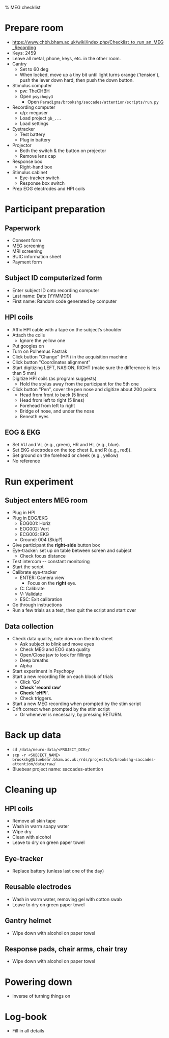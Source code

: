 % MEG checklist

# Prepare room
- https://www.chbh.bham.ac.uk/wiki/index.php/Checklist_to_run_an_MEG_Recording
- Keys: 2459
- Leave all metal, phone, keys, etc. in the other room.
- Gantry
  - Set to 60 deg
  - When locked, move up a tiny bit until light turns orange ('tension'), push the lever down hard, then push the down button.
- Stimulus computer
  - pw: TheCHBH
  - Open `psychopy3`
    - Open `Paradigms/brookshg/saccades/attention/scripts/run.py`
- Recording computer
  - u/p: meguser
  - Load project `gb_...`
  - Load settings
- Eyetracker
  - Test battery
  - Plug in battery
- Projector
  - Both the switch & the button on projector
  - Remove lens cap
- Response box
    - Right-hand box
- Stimulus cabinet
  - Eye-tracker switch
  - Response box switch
- Prep EOG electrodes and HPI coils

# Participant preparation

## Paperwork
- Consent form
- MEG screening
- MRI screening
- BUIC information sheet
- Payment form

## Subject ID computerized form
- Enter subject ID onto recording computer
- Last name: Date (YYMMDD)
- First name: Random code generated by computer

## HPI coils
- Affix HPI cable with a tape on the subject’s shoulder
- Attach the coils
  - Ignore the yellow one
- Put googles on
- Turn on Polhemus Fastrak
- Click button "Change" (HPI) in the acquisition machine
- Click button "Coordinates alignment"
- Start digitizing LEFT, NASION, RIGHT (make sure the difference is less than 5 mm)
- Digitize HPI coils (as program suggests)
  - Hold the stylus away from the participant for the 5th one
- Click button "Pen", cover the pen nose and digitize about 200 points
  - Head from front to back (5 lines)
  - Head from left to right (5 lines)
  - Forehead from left to right
  - Bridge of nose, and under the nose
  - Beneath eyes

## EOG & EKG
- Set VU and VL (e.g., green), HR and HL (e.g., blue).
- Set EKG electrodes on the top chest (L and R (e.g., red)).
- Set ground on the forehead or cheek (e.g., yellow)
- No reference

# Run experiment
## Subject enters MEG room
- Plug in HPI
- Plug in EOG/EKG
  - EOG001: Horiz
  - EOG002: Vert
  - ECG003: EKG
  - Ground: 004 (Skip?)
- Give participant the **right-side** button box
- Eye-tracker: set up on table between screen and subject
    - Check focus distance
- Test intercom -- constant monitoring
- Start the script
- Calibrate eye-tracker
  - ENTER: Camera view
    - Focus on the **right** eye.
  - C: Calibrate
  - V: Validate
  - ESC: Exit calibration
- Go through instructions
- Run a few trials as a test, then quit the script and start over

## Data collection
- Check data quality, note down on the info sheet
  - Ask subject to blink and move eyes
  - Check MEG and EOG data quality
  - Open/Close jaw to look for fillings
  - Deep breaths
  - Alpha
- Start experiment in Psychopy
- Start a new recording file on each block of trials
  - Click 'Go'
  - **Check 'record raw'**
  - **Check 'cHPI'.**
  - Check triggers.
- Start a new MEG recording when prompted by the stim script
- Drift correct when prompted by the stim script
  - Or whenever is necessary, by pressing RETURN.

# Back up data
- `cd /data/neuro-data/<PROJECT_DIR>/`
- `scp -r <SUBJECT_NAME> brookshg@bluebear.bham.ac.uk:/rds/projects/b/brookshg-saccades-attention/data/raw/`
- Bluebear project name: saccades-attention

# Cleaning up
## HPI coils
- Remove all skin tape
- Wash in warm soapy water
- Wipe dry
- Clean with alcohol
- Leave to dry on green paper towel

## Eye-tracker
- Replace battery (unless last one of the day)

## Reusable electrodes
- Wash in warm water, removing gel with cotton swab
- Leave to dry on green paper towel

## Gantry helmet
- Wipe down with alcohol on paper towel

## Response pads, chair arms, chair tray
- Wipe down with alcohol on paper towel

# Powering down
- Inverse of turning things on

# Log-book
- Fill in all details

